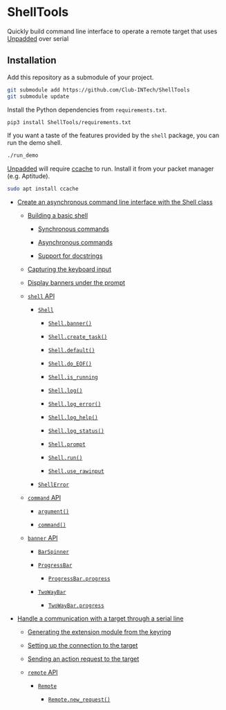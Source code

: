 # ShellTools

Quickly build command line interface to operate a remote target that uses [Unpadded](https://github.com/StarQTius/Unpadded) over serial

## Installation

Add this repository as a submodule of your project.

```bash
git submodule add https://github.com/Club-INTech/ShellTools
git submodule update
```

Install the Python dependencies from `requirements.txt`.

```bash
pip3 install ShellTools/requirements.txt
```

If you want a taste of the features provided by the `shell` package, you can run the demo shell.

```bash
./run_demo
```

[Unpadded](https://github.com/StarQTius/Unpadded) will require [ccache](https://ccache.dev/) to run. Install it from your packet manager (e.g. Aptitude).

```bash
sudo apt install ccache
```


* [Create an asynchronous command line interface with the Shell class](shell/README.md)


    * [Building a basic shell](shell/README.md#building-a-basic-shell)


        * [Synchronous commands](shell/README.md#synchronous-commands)


        * [Asynchronous commands](shell/README.md#asynchronous-commands)


        * [Support for docstrings](shell/README.md#support-for-docstrings)


    * [Capturing the keyboard input](shell/README.md#capturing-the-keyboard-input)


    * [Display banners under the prompt](shell/README.md#display-banners-under-the-prompt)


    * [`shell` API](shell/README.md#module-shell.shell)


        * [`Shell`](shell/README.md#shell.shell.Shell)


            * [`Shell.banner()`](shell/README.md#shell.shell.Shell.banner)


            * [`Shell.create_task()`](shell/README.md#shell.shell.Shell.create_task)


            * [`Shell.default()`](shell/README.md#shell.shell.Shell.default)


            * [`Shell.do_EOF()`](shell/README.md#shell.shell.Shell.do_EOF)


            * [`Shell.is_running`](shell/README.md#shell.shell.Shell.is_running)


            * [`Shell.log()`](shell/README.md#shell.shell.Shell.log)


            * [`Shell.log_error()`](shell/README.md#shell.shell.Shell.log_error)


            * [`Shell.log_help()`](shell/README.md#shell.shell.Shell.log_help)


            * [`Shell.log_status()`](shell/README.md#shell.shell.Shell.log_status)


            * [`Shell.prompt`](shell/README.md#shell.shell.Shell.prompt)


            * [`Shell.run()`](shell/README.md#shell.shell.Shell.run)


            * [`Shell.use_rawinput`](shell/README.md#shell.shell.Shell.use_rawinput)


        * [`ShellError`](shell/README.md#shell.shell.ShellError)


    * [`command` API](shell/README.md#module-shell.command)


        * [`argument()`](shell/README.md#shell.command.argument)


        * [`command()`](shell/README.md#shell.command.command)


    * [`banner` API](shell/README.md#module-shell.banner)


        * [`BarSpinner`](shell/README.md#shell.banner.BarSpinner)


        * [`ProgressBar`](shell/README.md#shell.banner.ProgressBar)


            * [`ProgressBar.progress`](shell/README.md#shell.banner.ProgressBar.progress)


        * [`TwoWayBar`](shell/README.md#shell.banner.TwoWayBar)


            * [`TwoWayBar.progress`](shell/README.md#shell.banner.TwoWayBar.progress)


* [Handle a communication with a target through a serial line](remote/README.md)


    * [Generating the extension module from the keyring](remote/README.md#generating-the-extension-module-from-the-keyring)


    * [Setting up the connection to the target](remote/README.md#setting-up-the-connection-to-the-target)


    * [Sending an action request to the target](remote/README.md#sending-an-action-request-to-the-target)


    * [`remote` API](remote/README.md#module-remote.remote)


        * [`Remote`](remote/README.md#remote.remote.Remote)


            * [`Remote.new_request()`](remote/README.md#remote.remote.Remote.new_request)
